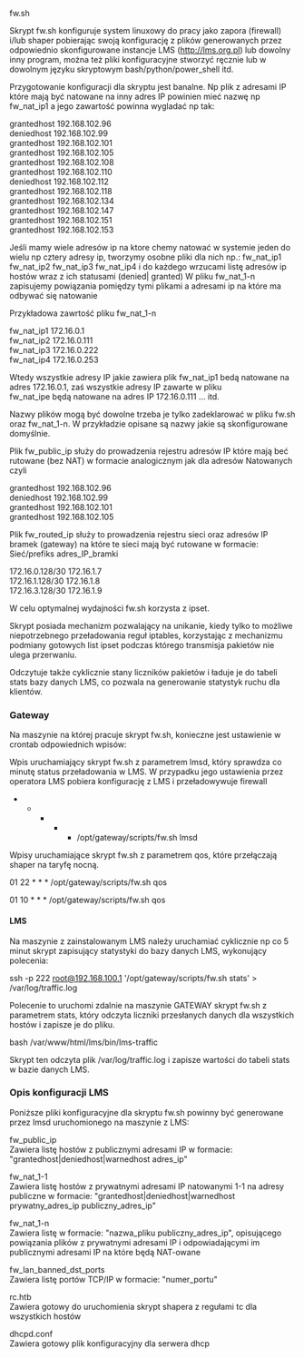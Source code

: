fw.sh

Skrypt fw.sh konfiguruje system linuxowy do pracy jako zapora (firewall) i/lub shaper pobierając swoją konfigurację z plików generowanych przez odpowiednio skonfigurowane instancje LMS (http://lms.org.pl) lub dowolny inny program, można też pliki konfiguracyjne stworzyć ręcznie lub w dowolnym języku skryptowym bash/python/power_shell itd.

Przygotowanie konfiguracji dla skryptu jest banalne.
Np plik z adresami IP które mają być natowane na inny adres IP powinien mieć nazwę np fw_nat_ip1
a jego zawartość powinna wygladać np tak:

grantedhost 192.168.102.96 </br>
deniedhost 192.168.102.99 </br>
grantedhost 192.168.102.101 </br>
grantedhost 192.168.102.105 </br>
grantedhost 192.168.102.108 </br>
grantedhost 192.168.102.110 </br>
deniedhost 192.168.102.112 </br>
grantedhost 192.168.102.118 </br>
grantedhost 192.168.102.134 </br>
grantedhost 192.168.102.147 </br>
grantedhost 192.168.102.151 </br>
grantedhost 192.168.102.153 </br>

Jeśli mamy wiele adresów ip na ktore chemy natować  w systemie jeden do wielu np cztery adresy ip, tworzymy osobne pliki dla nich np.: 
fw_nat_ip1 fw_nat_ip2 fw_nat_ip3 fw_nat_ip4 i do każdego wrzucami listę adresów ip hostów wraz z ich statusami (denied| granted)
W pliku fw_nat_1-n zapisujemy powiązania pomiędzy tymi plikami a adresami ip na które ma odbywać się natowanie
 
Przykładowa  zawrtość pliku fw_nat_1-n
 
fw_nat_ip1 172.16.0.1 </br>
fw_nat_ip2 172.16.0.111 </br>
fw_nat_ip3 172.16.0.222 </br>
fw_nat_ip4 172.16.0.253 </br>

Wtedy wszystkie adresy IP jakie zawiera plik fw_nat_ip1 bedą natowane na adres 172.16.0.1, zaś wszystkie adresy IP zawarte w pliku  
fw_nat_ipe będą natowane na adres IP 172.16.0.111 ... itd.

Nazwy plików mogą być dowolne trzeba je tylko zadeklarować w pliku fw.sh oraz fw_nat_1-n.
W przykładzie opisane są nazwy jakie są skonfigurowane domyślnie.

Plik fw_public_ip służy do prowadzenia rejestru adresów IP które mają beć rutowane (bez NAT)
w formacie analogicznym jak dla adresów Natowanych czyli

grantedhost 192.168.102.96 </br>
deniedhost 192.168.102.99 </br>
grantedhost 192.168.102.101 </br>
grantedhost 192.168.102.105 </br>

Plik fw_routed_ip służy to prowadzenia rejestru sieci oraz adresów IP bramek (gateway) na które te sieci mają być rutowane w formacie:
Sieć/prefiks adres_IP_bramki

172.16.0.128/30 172.16.1.7 </br>
172.16.1.128/30 172.16.1.8 </br>
172.16.3.128/30 172.16.1.9 </br>


W celu optymalnej wydajności fw.sh korzysta z ipset. 

Skrypt posiada mechanizm pozwalający na unikanie, kiedy tylko to możliwe niepotrzebnego przeładowania reguł iptables, korzystając z mechanizmu podmiany gotowych list ipset podczas którego transmisja pakietów nie ulega przerwaniu. 

Odczytuje także cyklicznie stany liczników pakietów i ładuje je do tabeli stats bazy danych LMS, co pozwala na generowanie statystyk ruchu dla klientów. 

### Gateway ###

Na maszynie na której pracuje skrypt fw.sh, konieczne jest ustawienie w crontab odpowiednich wpisów:

Wpis uruchamiający skrypt fw.sh z parametrem lmsd, który sprawdza co minutę status przeładowania w LMS. W przypadku jego ustawienia przez operatora LMS pobiera konfigurację z LMS i przeładowywuje firewall

* * * * * /opt/gateway/scripts/fw.sh lmsd

Wpisy uruchamiające skrypt fw.sh z parametrem qos, które przełączają shaper na taryfę nocną.

01 22 * * * /opt/gateway/scripts/fw.sh qos

01 10 * * * /opt/gateway/scripts/fw.sh qos



#### LMS ####

Na maszynie z zainstalowanym LMS należy uruchamiać cyklicznie np co 5 minut skrypt zapisujący statystyki do bazy danych LMS, wykonujący polecenia:

ssh -p 222 root@192.168.100.1 '/opt/gateway/scripts/fw.sh stats' > /var/log/traffic.log

Polecenie to uruchomi zdalnie na maszynie GATEWAY skrypt fw.sh z parametrem stats, który odczyta liczniki przesłanych danych dla wszystkich hostów i zapisze je do pliku.


bash /var/www/html/lms/bin/lms-traffic

Skrypt ten odczyta plik /var/log/traffic.log i zapisze wartości do tabeli stats w bazie danych LMS.

 
### Opis konfiguracji LMS ###

Poniższe pliki konfiguracyjne dla skryptu fw.sh powinny być generowane przez lmsd uruchomionego na maszynie z LMS:

fw_public_ip </br>
Zawiera listę hostów z publicznymi adresami IP w formacie: "grantedhost|deniedhost|warnedhost adres_ip"

fw_nat_1-1	</br>
Zawiera listę hostów z prywatnymi adresami IP natowanymi 1-1 na adresy publiczne w formacie: "grantedhost|deniedhost|warnedhost prywatny_adres_ip publiczny_adres_ip"

fw_nat_1-n	</br>
Zawiera listę w formacie: "nazwa_pliku publiczny_adres_ip", opisującego powiązania plików z prywatnymi adresami IP i odpowiadającymi im publicznymi adresami IP na które będą NAT-owane

fw_lan_banned_dst_ports </br>
Zawiera listę portów TCP/IP w formacie: "numer_portu"

rc.htb </br>
Zawiera gotowy do uruchomienia skrypt shapera z regułami tc dla wszystkich hostów

dhcpd.conf </br>
Zawiera gotowy plik konfiguracyjny dla serwera dhcp


